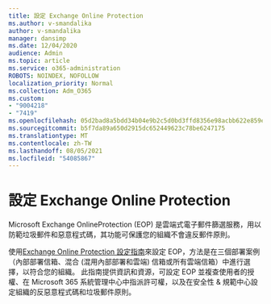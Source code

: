 ```yaml
---
title: 設定 Exchange Online Protection
ms.author: v-smandalika
author: v-smandalika
manager: dansimp
ms.date: 12/04/2020
audience: Admin
ms.topic: article
ms.service: o365-administration
ROBOTS: NOINDEX, NOFOLLOW
localization_priority: Normal
ms.collection: Adm_O365
ms.custom:
- "9004218"
- "7419"
ms.openlocfilehash: 05d2bad8a5bdd34b04e9b2c5d0bd3ffd8356e98acbb622e859e2464f09e6222b
ms.sourcegitcommit: b5f7da89a650d2915dc652449623c78be6247175
ms.translationtype: MT
ms.contentlocale: zh-TW
ms.lasthandoff: 08/05/2021
ms.locfileid: "54085867"
---
```

# <a name="set-up-exchange-online-protection"></a>設定 Exchange Online Protection

Microsoft Exchange OnlineProtection (EOP) 是雲端式電子郵件篩選服務，用以防範垃圾郵件和惡意程式碼，其功能可保護您的組織不會違反郵件原則。

使用[Exchange Online Protection 設定指南](https://go.microsoft.com/fwlink/?linkid=2071067)來設定 EOP，方法是在三個部署案例（內部部署信箱、混合 (混用內部部署和雲端) 信箱或所有雲端信箱）中進行選擇，以符合您的組織。 此指南提供資訊和資源，可設定 EOP 並複查使用者的授權、在 Microsoft 365 系統管理中心中指派許可權，以及在安全性 & 規範中心設定組織的反惡意程式碼和垃圾郵件原則。
